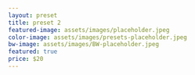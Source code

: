 ```yaml
---
layout: preset
title: preset 2
featured-image: assets/images/placeholder.jpeg
color-image: assets/images/presets-placeholder.jpeg
bw-image: assets/images/BW-placeholder.jpeg
featured: true
price: $20
---
```

